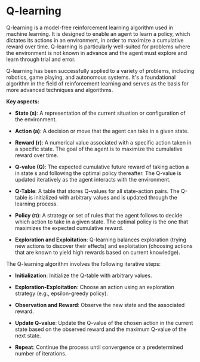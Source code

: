 # Q-learning

Q-learning is a model-free reinforcement learning algorithm used in machine learning. It is designed to enable an agent to learn a policy, which dictates its actions in an environment, in order to maximize a cumulative reward over time. Q-learning is particularly well-suited for problems where the environment is not known in advance and the agent must explore and learn through trial and error.

Q-learning has been successfully applied to a variety of problems, including robotics, game playing, and autonomous systems. It's a foundational algorithm in the field of reinforcement learning and serves as the basis for more advanced techniques and algorithms.

**Key aspects:**

* **State (s)**: A representation of the current situation or configuration of the environment.

* **Action (a)**: A decision or move that the agent can take in a given state.

* **Reward (r)**: A numerical value associated with a specific action taken in a specific state. The goal of the agent is to maximize the cumulative reward over time.

* **Q-value (Q)**: The expected cumulative future reward of taking action a in state s and following the optimal policy thereafter. The Q-value is updated iteratively as the agent interacts with the environment.

* **Q-Table**: A table that stores Q-values for all state-action pairs. The Q-table is initialized with arbitrary values and is updated through the learning process.

* **Policy (π)**: A strategy or set of rules that the agent follows to decide which action to take in a given state. The optimal policy is the one that maximizes the expected cumulative reward.

* **Exploration and Exploitation**: Q-learning balances exploration (trying new actions to discover their effects) and exploitation (choosing actions that are known to yield high rewards based on current knowledge).

The Q-learning algorithm involves the following iterative steps:

* **Initialization**: Initialize the Q-table with arbitrary values.

* **Exploration-Exploitation**: Choose an action using an exploration strategy (e.g., epsilon-greedy policy).

* **Observation and Reward**: Observe the new state and the associated reward.

* **Update Q-value**: Update the Q-value of the chosen action in the current state based on the observed reward and the maximum Q-value of the next state.

* **Repeat**: Continue the process until convergence or a predetermined number of iterations.
